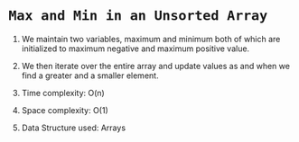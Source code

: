 # `Max and Min in an Unsorted Array`

1. We maintain two variables, maximum and minimum both of which are initialized to maximum negative and maximum positive value.

2. We then iterate over the entire array and update values as and when we find a greater and a smaller element.

3. Time complexity: O(n)
4. Space complexity: O(1)
5. Data Structure used: Arrays